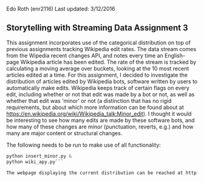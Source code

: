 Edo Roth (enr2116)
Last updated: 3/12/2016

Storytelling with Streaming Data Assignment 3
-------------------

This assignment incorporates use of the categorical distribution on top of previous assignments tracking Wikipedia edit rates. The data stream comes from the Wipedia recent changes API, and notes every time an English-page Wikipedia article has been edited. The rate of the stream is tracked by calculating a moving average over buckets, looking at the 10 most recent articles edited at a time. For this assignment, I decided to investigate the distribution of articles edited by Wikipedia bots, software written by users to automatically make edits. Wikipedia keeps track of certain flags on every edit, including whether or not that edit was made by a bot or not, as well as whether that edit was 'minor' or not (a distinction that has no rigid requirements, but about which more information can be found about at https://en.wikipedia.org/wiki/Wikipedia_talk:Minor_edit). I thought it would be interesting to see how many edits are made by these software bots, and how many of these changes are minor (punctuation, reverts, e.g.) and how many are major content or structural changes.

The following needs to be run to make use of all functionality:

``` python wikipedia_stream_3.py | python wikipedia_diff_3.py | python wikipedia_tweet_3.py &
python insert_minor.py &
python wiki_apy.py```

The webpage displaying the current distribution can be reached at http://localhost:5000/distributions

